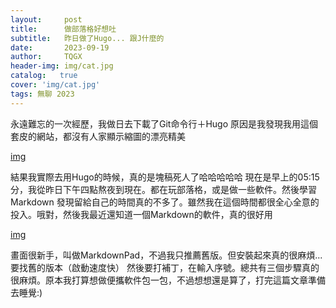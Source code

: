 ```yaml
---
layout:     post
title:      做部落格好想吐
subtitle:   昨日做了Hugo... 跟J什麼的
date:       2023-09-19
author:     TQGX
header-img: img/cat.jpg
catalog:   true
cover: 'img/cat.jpg'
tags: 無聊 2023
---
```


永遠難忘的一次經歷，我做日去下載了Git命令行＋Hugo
原因是我發現我用這個套皮的網站，都沒有人家顯示縮圖的漂亮精美

[img](https://github.com/tqgx/tqgx.github.io/blob/master/img/TQGX/Hugo1.png?raw=true)

結果我實際去用Hugo的時候，真的是塊稿死人了哈哈哈哈哈
現在是早上的05:15分，我從昨日下午四點熬夜到現在。都在玩部落格，或是做一些軟件。然後學習Markdown
發現留給自己的時間真的不多了。雖然我在這個時間都很全心全意的投入。哦對，然後我最近還知道一個Markdown的軟件，真的很好用

[img](https://github.com/tqgx/tqgx.github.io/blob/master/img/TQGX/MarkDown1.png?raw=true)


畫面很新手，叫做MarkdownPad，不過我只推薦舊版。但安裝起來真的很麻煩... 要找舊的版本（啟動速度快）
然後要打補丁，在輸入序號。總共有三個步驟真的很麻煩。原本我打算想做便攜軟件包一包，不過想想還是算了，打完這篇文章準備去睡覺:)
